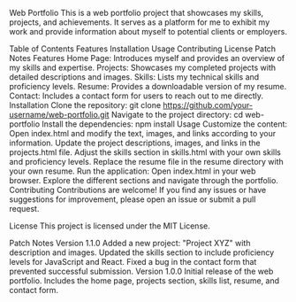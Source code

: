 Web Portfolio
This is a web portfolio project that showcases my skills, projects, and achievements. It serves as a platform for me to exhibit my work and provide information about myself to potential clients or employers.

Table of Contents
Features
Installation
Usage
Contributing
License
Patch Notes
Features
Home Page: Introduces myself and provides an overview of my skills and expertise.
Projects: Showcases my completed projects with detailed descriptions and images.
Skills: Lists my technical skills and proficiency levels.
Resume: Provides a downloadable version of my resume.
Contact: Includes a contact form for users to reach out to me directly.
Installation
Clone the repository: git clone https://github.com/your-username/web-portfolio.git
Navigate to the project directory: cd web-portfolio
Install the dependencies: npm install
Usage
Customize the content:
Open index.html and modify the text, images, and links according to your information.
Update the project descriptions, images, and links in the projects.html file.
Adjust the skills section in skills.html with your own skills and proficiency levels.
Replace the resume file in the resume directory with your own resume.
Run the application: Open index.html in your web browser.
Explore the different sections and navigate through the portfolio.
Contributing
Contributions are welcome! If you find any issues or have suggestions for improvement, please open an issue or submit a pull request.

License
This project is licensed under the MIT License.

Patch Notes
Version 1.1.0
Added a new project: "Project XYZ" with description and images.
Updated the skills section to include proficiency levels for JavaScript and React.
Fixed a bug in the contact form that prevented successful submission.
Version 1.0.0
Initial release of the web portfolio.
Includes the home page, projects section, skills list, resume, and contact form.